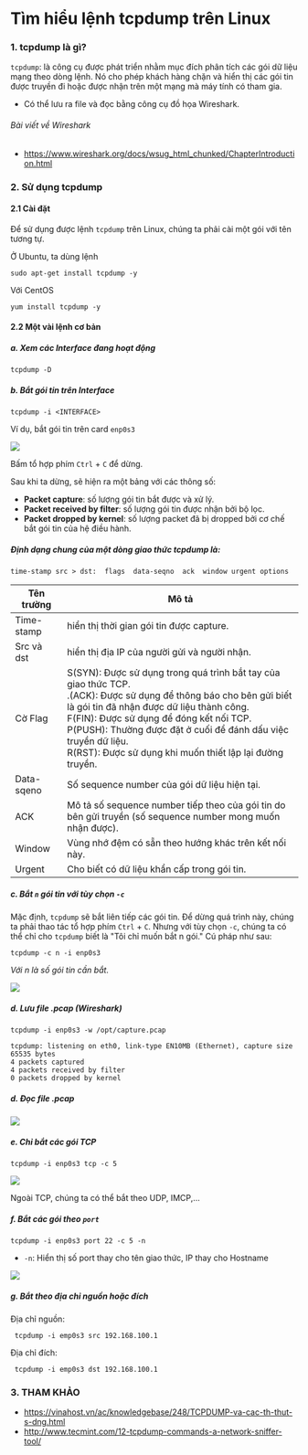 # Tìm hiểu lệnh tcpdump trên Linux

### 1. tcpdump là gì? 

`tcpdump`: là công cụ được phát triển nhằm mục đích phân tích các gói dữ liệu mạng theo dòng lệnh.
Nó cho phép khách hàng chặn và hiển thị các gói tin được truyền đi hoặc được nhận trên một mạng mà máy tính có tham gia.
- Có thể lưu ra file và đọc bằng công cụ đồ họa Wireshark.

###### *Bài viết về Wireshark*
- https://www.wireshark.org/docs/wsug_html_chunked/ChapterIntroduction.html

### 2. Sử dụng tcpdump

#### 2.1 Cài đặt

Để sử dụng được lệnh `tcpdump` trên Linux, chúng ta phải cài một gói với tên tương tự.

Ở Ubuntu, ta dùng lệnh

```
sudo apt-get install tcpdump -y
```

Với CentOS

```
yum install tcpdump -y
```

#### 2.2 Một vài lệnh cơ bản

##### a. Xem các Interface đang hoạt động

```
tcpdump -D
```

##### b. Bắt gói tin trên Interface

```
tcpdump -i <INTERFACE>
```

Ví dụ, bắt gói tin trên card `enp0s3`

<img src="http://i.imgur.com/5VuEOwf.png" />

Bấm tổ hợp phím `Ctrl` + `C` để dừng.

Sau khi ta dừng, sẽ hiện ra một bảng với các thông số:

- **Packet capture**: số lượng gói tin bắt được và xử lý.
- **Packet received by filter**: số lượng gói tin được nhận bởi bộ lọc.
- **Packet dropped by kernel**: số lượng packet đã bị dropped bởi cơ chế bắt gói tin của hệ điều hành.

##### Định dạng chung của một dòng giao thức tcpdump là:

```
time-stamp src > dst:  flags  data-seqno  ack  window urgent options
```

Tên trường | Mô tả |
--- | --- |
Time-stamp | hiển thị thời gian gói tin được capture. |
Src và dst | hiển thị địa IP của người gửi và người nhận. |
Cờ Flag| S(SYN):  Được sử dụng trong quá trình bắt tay của giao thức TCP.</br>.(ACK):  Được sử dụng để thông báo cho bên gửi biết là gói tin đã nhận được dữ liệu thành công.</br>F(FIN): Được sử dụng để đóng kết nối TCP.</br>P(PUSH): Thường được đặt ở cuối để đánh dấu việc truyền dữ liệu.</br>R(RST): Được sử dụng khi muốn thiết lập lại đường truyền. |
Data-sqeno | Số sequence number của gói dữ liệu hiện tại. |
ACK | Mô tả số sequence number tiếp theo của gói tin do bên gửi truyền (số sequence number mong muốn nhận được). |
Window | Vùng nhớ đệm có sẵn theo hướng khác trên kết nối này. |
Urgent | Cho biết có dữ liệu khẩn cấp trong gói tin. |

##### c. Bắt `n` gói tin với tùy chọn `-c`

Mặc định, `tcpdump` sẽ bắt liên tiếp các gói tin. Để dừng quá trình này, chúng ta phải thao tác tổ hợp phím `Ctrl` + `C`.
Nhưng với tùy chọn `-c`, chúng ta có thể chỉ cho `tcpdump` biết là "Tôi chỉ muốn bắt n gói." Cú pháp như sau:

```
tcpdump -c n -i enp0s3
```

*Với n là số gói tin cần bắt.*

<img src="http://i.imgur.com/DQPc561.png" />

##### d. Lưu file .pcap (Wireshark)

```
tcpdump -i enp0s3 -w /opt/capture.pcap

tcpdump: listening on eth0, link-type EN10MB (Ethernet), capture size 65535 bytes
4 packets captured
4 packets received by filter
0 packets dropped by kernel
```

##### d. Đọc file .pcap

<img src="http://i.imgur.com/5GQqbk8.png" />

##### e. Chỉ bắt các gói TCP

```
tcpdump -i enp0s3 tcp -c 5
```

<img src="http://i.imgur.com/Ss1KjwU.png" />

Ngoài TCP, chúng ta có thể bắt theo UDP, IMCP,...

##### f. Bắt các gói theo `port`


```
tcpdump -i enp0s3 port 22 -c 5 -n
```

- `-n`: Hiển thị số port thay cho tên giao thức, IP thay cho Hostname

<img src="http://i.imgur.com/mLX6QIi.png" />

##### g. Bắt theo địa chỉ nguồn hoặc đích

Địa chỉ nguồn: 

```
 tcpdump -i emp0s3 src 192.168.100.1
```

Địa chỉ đích: 

```
 tcpdump -i emp0s3 dst 192.168.100.1
```

### 3. THAM KHẢO

- https://vinahost.vn/ac/knowledgebase/248/TCPDUMP-va-cac-th-thut-s-dng.html
- http://www.tecmint.com/12-tcpdump-commands-a-network-sniffer-tool/